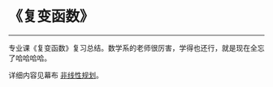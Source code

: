 # 《复变函数》
***
专业课《复变函数》复习总结。数学系的老师很厉害，学得也还行，就是现在全忘了哈哈哈哈。

详细内容见幕布 [非线性规划](https://www.mubucm.com/doc/11toaxFWMK)。